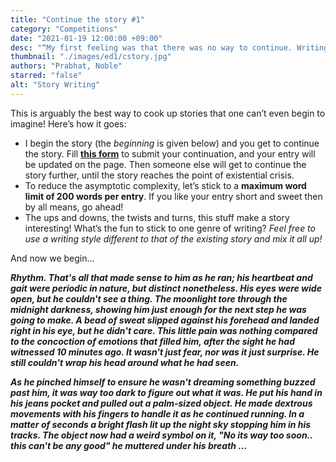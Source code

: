 ```yaml
---
title: "Continue the story #1"
category: "Competitions"
date: "2021-01-19 12:00:00 +09:00"
desc: "“My first feeling was that there was no way to continue. Writing isn’t like math; in math, two plus two always equals four no matter what your mood is like. With writing, the way you feel changes everything.” ~ Stephenie Meyer"
thumbnail: "./images/ed1/cstory.jpg"
authors: "Prabhat, Noble"
starred: "false"
alt: "Story Writing"
---
```


This is arguably the best way to cook up stories that one can&rsquo;t even begin to imagine! Here&rsquo;s how it goes:

-   I begin the story (the *beginning* is given below) and you get to continue the story. Fill <a target="_blank" referrerPolicy="no-referrer" href="https://forms.gle/zZemGNPPFNYYtGq38"><b>this form</b></a> to submit your continuation, and your entry will be updated on the page. Then someone else will get to continue the story further, until the story reaches the point of existential crisis.
-   To reduce the asymptotic complexity, let&rsquo;s stick to a **maximum word limit of 200 words per entry**. If you like your entry short and sweet then by all means, go ahead!
-   The ups and downs, the twists and turns, this stuff make a story interesting! What&rsquo;s the fun to stick to one genre of writing? *Feel free to use a writing style different to that of the existing story and mix it all up!*

And now we begin&#x2026;

<strong><em>
Rhythm. That's all that made sense to him as he ran; his heartbeat and gait were periodic in nature, but distinct nonetheless. His eyes were wide open, but he couldn't see a thing. The moonlight tore through the midnight darkness, showing him just enough for the next step he was going to make. A bead of sweat slipped against his forehead and landed right in his eye, but he didn't care. This little pain was nothing compared to the concoction of emotions that filled him, after the sight he had witnessed 10 minutes ago. It wasn't just fear, nor was it just surprise. He still couldn't wrap his head around what he had seen.

As he pinched himself to ensure he wasn't dreaming something buzzed past him, it was way too dark to figure out what it was. He put his hand in his jeans pocket and pulled out a palm-sized object. He made dextrous movements with his fingers to handle it as he continued running. In a matter of seconds a bright flash lit up the night sky stopping him in his tracks. The object now had a weird symbol on it, "No its way too soon.. this can't be any good" he muttered under his breath ...
</em></strong>

